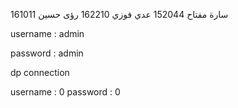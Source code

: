 سارة مفتاح 152044
عدي فوزي 162210	
رؤى حسين 161011

username : admin

password : admin

dp connection 
 
username : 0
password : 0

